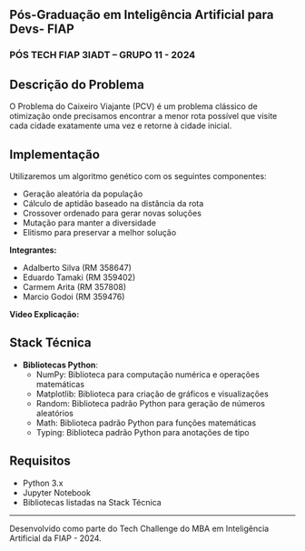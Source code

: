 ## Pós-Graduação em Inteligência Artificial para Devs- FIAP
### PÓS TECH FIAP 3IADT – GRUPO 11 - 2024

## Descrição do Problema

O Problema do Caixeiro Viajante (PCV) é um problema clássico de otimização onde precisamos encontrar a menor rota possível que visite cada cidade exatamente uma vez e retorne à cidade inicial.

## Implementação

Utilizaremos um algoritmo genético com os seguintes componentes:
- Geração aleatória da população
- Cálculo de aptidão baseado na distância da rota
- Crossover ordenado para gerar novas soluções
- Mutação para manter a diversidade
- Elitismo para preservar a melhor solução

**Integrantes:**
- Adalberto Silva (RM 358647)
- Eduardo Tamaki (RM 359402)
- Carmem Arita (RM 357808)
- Marcio Godoi (RM 359476)

**Video Explicação:**


## Stack Técnica
- **Bibliotecas Python**:
  - NumPy: Biblioteca para computação numérica e operações matemáticas
  - Matplotlib: Biblioteca para criação de gráficos e visualizações
  - Random: Biblioteca padrão Python para geração de números aleatórios
  - Math: Biblioteca padrão Python para funções matemáticas
  - Typing: Biblioteca padrão Python para anotações de tipo


## Requisitos
- Python 3.x
- Jupyter Notebook
- Bibliotecas listadas na Stack Técnica

---
Desenvolvido como parte do Tech Challenge do MBA em Inteligência Artificial da FIAP - 2024.